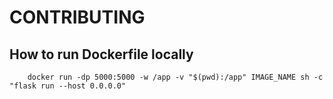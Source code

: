 # CONTRIBUTING

## How to run Dockerfile locally

```
    docker run -dp 5000:5000 -w /app -v "$(pwd):/app" IMAGE_NAME sh -c "flask run --host 0.0.0.0" 
```